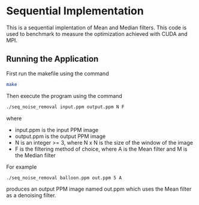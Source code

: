 # Sequential Implementation

This is a sequential implentation of Mean and Median filters. This code is used to benchmark to measure the optimization achieved with CUDA and MPI.

## Running the Application

First run the makefile using the command

```bash
make
```

Then execute the program using the command

```bash
./seq_noise_removal input.ppm output.ppm N F
```
where
* input.ppm is the input PPM image
* output.ppm is the output PPM image
* N is an integer >= 3, where N x N is the size of the window of the image
* F is the filtering method of choice, where A is the Mean filter and M is the Median filter

For example
```bash
./seq_noise_removal balloon.ppm out.ppm 5 A
```

produces an output PPM image named out.ppm which uses the Mean filter as a denoising filter.

